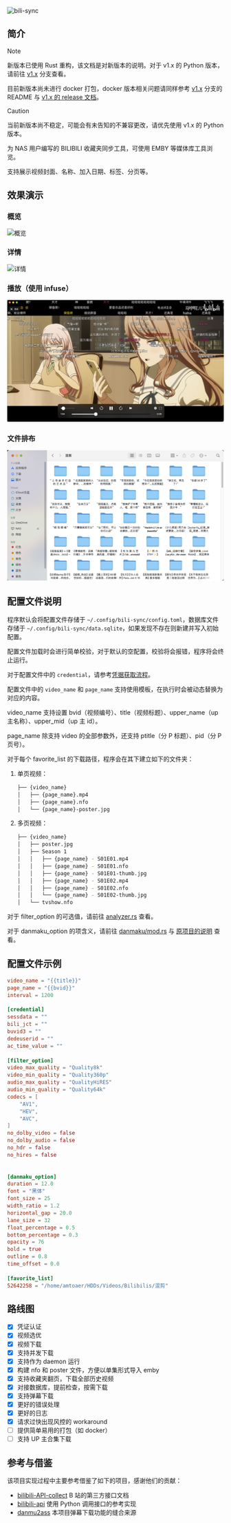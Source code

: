 ![bili-sync](https://socialify.git.ci/amtoaer/bili-sync/image?description=1&font=KoHo&issues=1&language=1&logo=https%3A%2F%2Fs2.loli.net%2F2023%2F12%2F02%2F9EwT2yInOu1d3zm.png&name=1&owner=1&pattern=Signal&pulls=1&stargazers=1&theme=Light)

## 简介

> [!NOTE]
> 新版本已使用 Rust 重构，该文档是对新版本的说明。对于 v1.x 的 Python 版本，请前往 [v1.x](https://github.com/amtoaer/bili-sync/tree/v1.x) 分支查看。
>
> 目前新版本尚未进行 docker 打包，docker 版本相关问题请同样参考 [v1.x](https://github.com/amtoaer/bili-sync/tree/v1.x) 分支的 README 与 [v1.x 的 release 文档](https://github.com/amtoaer/bili-sync/releases)。

> [!CAUTION]
> 当前新版本尚不稳定，可能会有未告知的不兼容更改，请优先使用 v1.x 的 Python 版本。

为 NAS 用户编写的 BILIBILI 收藏夹同步工具，可使用 EMBY 等媒体库工具浏览。

支持展示视频封面、名称、加入日期、标签、分页等。

## 效果演示
### 概览
![概览](./assets/overview.png)
### 详情
![详情](./assets/detail.png)
### 播放（使用 infuse）
![播放](./assets/play.png)
### 文件排布
![文件](./assets/dir.png)

## 配置文件说明

程序默认会将配置文件存储于 `~/.config/bili-sync/config.toml`，数据库文件存储于 `~/.config/bili-sync/data.sqlite`，如果发现不存在则新建并写入初始配置。

配置文件加载时会进行简单校验，对于默认的空配置，校验将会报错，程序将会终止运行。

对于配置文件中的 `credential`，请参考[凭据获取流程](https://nemo2011.github.io/bilibili-api/#/get-credential)。

配置文件中的 `video_name` 和 `page_name` 支持使用模板，在执行时会被动态替换为对应的内容。

video_name 支持设置 bvid（视频编号）、title（视频标题）、upper_name（up 主名称）、upper_mid（up 主 id）。

page_name 除支持 video 的全部参数外，还支持 ptitle（分 P 标题）、pid（分 P 页号）。

对于每个 favorite_list 的下载路径，程序会在其下建立如下的文件夹：

1. 单页视频：

    ```bash
    ├── {video_name}
    │   ├── {page_name}.mp4
    │   ├── {page_name}.nfo
    │   └── {page_name}-poster.jpg
    ```

2. 多页视频：

    ```bash
    ├── {video_name}
    │   ├── poster.jpg
    │   ├── Season 1
    │   │   ├── {page_name} - S01E01.mp4
    │   │   ├── {page_name} - S01E01.nfo
    │   │   ├── {page_name} - S01E01-thumb.jpg
    │   │   ├── {page_name} - S01E02.mp4
    │   │   ├── {page_name} - S01E02.nfo
    │   │   └── {page_name} - S01E02-thumb.jpg
    │   └── tvshow.nfo
    ```

对于 filter_option 的可选值，请前往 [analyzer.rs](https://github.com/amtoaer/bili-sync/blob/main/src/bilibili/analyzer.rs) 查看。

对于 danmaku_option 的项含义，请前往 [danmaku/mod.rs](https://github.com/amtoaer/bili-sync/blob/main/src/bilibili/danmaku/canvas/mod.rs) 与 [原项目的说明](https://github.com/gwy15/danmu2ass?tab=readme-ov-file#%E5%91%BD%E4%BB%A4%E8%A1%8C) 查看。

## 配置文件示例

```toml
video_name = "{{title}}"
page_name = "{{bvid}}"
interval = 1200

[credential]
sessdata = ""
bili_jct = ""
buvid3 = ""
dedeuserid = ""
ac_time_value = ""

[filter_option]
video_max_quality = "Quality8k"
video_min_quality = "Quality360p"
audio_max_quality = "QualityHiRES"
audio_min_quality = "Quality64k"
codecs = [
    "AV1",
    "HEV",
    "AVC",
]
no_dolby_video = false
no_dolby_audio = false
no_hdr = false
no_hires = false


[danmaku_option]
duration = 12.0
font = "黑体"
font_size = 25
width_ratio = 1.2
horizontal_gap = 20.0
lane_size = 32
float_percentage = 0.5
bottom_percentage = 0.3
opacity = 76
bold = true
outline = 0.8
time_offset = 0.0

[favorite_list]
52642258 = "/home/amtoaer/HDDs/Videos/Bilibilis/混剪"
```

## 路线图

- [x] 凭证认证
- [x] 视频选优
- [x] 视频下载
- [x] 支持并发下载
- [x] 支持作为 daemon 运行
- [x] 构建 nfo 和 poster 文件，方便以单集形式导入 emby
- [x] 支持收藏夹翻页，下载全部历史视频
- [x] 对接数据库，提前检查，按需下载
- [x] 支持弹幕下载
- [x] 更好的错误处理
- [x] 更好的日志
- [x] 请求过快出现风控的 workaround
- [ ] 提供简单易用的打包（如 docker）
- [ ] 支持 UP 主合集下载

## 参考与借鉴

该项目实现过程中主要参考借鉴了如下的项目，感谢他们的贡献：

+ [bilibili-API-collect](https://github.com/SocialSisterYi/bilibili-API-collect) B 站的第三方接口文档
+ [bilibili-api](https://github.com/Nemo2011/bilibili-api) 使用 Python 调用接口的参考实现
+ [danmu2ass](https://github.com/gwy15/danmu2ass) 本项目弹幕下载功能的缝合来源